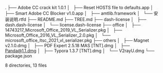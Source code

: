 .
├── Adobe CC crack kit 1.0.1
│   ├── Reset HOSTS file to defaults.app
│   ├── Smart Adobe CC Blocker v1.0.app
│   ├── amtlib.framework
│   └── 安装说明.rtfd
├── README.md
├── TREE.md
├── dash-license
│   ├── dash.dash-license
│   └── license.dash-license
├── office
│   ├── 14743217_Microsoft_Office_2019_VL_Serializer.pkg
│   ├── Microsoft_Office_2016_VL_Serializer_2.0.pkg
│   └── microsoft_office_ltsc_2021_vl_serializer.pkg
├── others
│   ├── Magnet v2.1.0.dmg
│   ├── PDF Expert 2.5.18 MAS [TNT].dmg
│   ├── Panda@1.1.dmg
│   ├── Typora 1.3.7 [TNT].dmg
│   └── V2rayU.dmg
└── package.json

8 directories, 13 files
